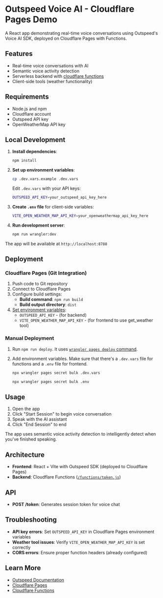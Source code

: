 # Outspeed Voice AI - Cloudflare Pages Demo

A React app demonstrating real-time voice conversations using Outspeed's Voice AI SDK, deployed on Cloudflare Pages with Functions.

## Features

- Real-time voice conversations with AI
- Semantic voice activity detection
- Serverless backend with [cloudflare functions](https://developers.cloudflare.com/pages/functions/get-started/)
- Client-side tools (weather functionality)

## Requirements

- Node.js and npm
- Cloudflare account
- Outspeed API key
- OpenWeatherMap API key

## Local Development

1. **Install dependencies**:

   ```bash
   npm install
   ```

2. **Set up environment variables**:

   ```bash
   cp .dev.vars.example .dev.vars
   ```

   Edit `.dev.vars` with your API keys:

   ```bash
   OUTSPEED_API_KEY=your_outspeed_api_key_here
   ```

3. **Create `.env` file** for client-side variables:

   ```bash
   VITE_OPEN_WEATHER_MAP_API_KEY=your_openweathermap_api_key_here
   ```

4. **Run development server**:
   ```bash
   npm run wrangler:dev
   ```

The app will be available at `http://localhost:8788`

## Deployment

### Cloudflare Pages (Git Integration)

1. Push code to Git repository
2. Connect to Cloudflare Pages
3. Configure build settings:
   - **Build command**: `npm run build`
   - **Build output directory**: `dist`
4. [Set environment variables](https://developers.cloudflare.com/pages/configuration/build-configuration/#environment-variables):
   - `OUTSPEED_API_KEY` - (for backend)
   - `VITE_OPEN_WEATHER_MAP_API_KEY` - (for frontend to use get_weather tool)

### Manual Deployment

1. Run `npm run deploy`. It uses [`wrangler pages deploy` command](https://developers.cloudflare.com/workers/wrangler/commands/#deploy-1).
2. Add environment variables. Make sure that there's a `.dev.vars` file for functions and a `.env` file for frontend.

   ```bash
   npx wrangler pages secret bulk .dev.vars
   ```

   ```bash
   npx wrangler pages secret bulk .env
   ```

## Usage

1. Open the app
2. Click "Start Session" to begin voice conversation
3. Speak with the AI assistant
4. Click "End Session" to end

The app uses semantic voice activity detection to intelligently detect when you've finished speaking.

## Architecture

- **Frontend**: React + Vite with Outspeed SDK (deployed to Cloudflare Pages)
- **Backend**: Cloudflare Functions ([`/functions/token.js`](./functions/token.js))

## API

- **POST /token**: Generates session token for voice chat

## Troubleshooting

- **API key errors**: Set `OUTSPEED_API_KEY` in Cloudflare Pages environment variables
- **Weather tool issues**: Verify `VITE_OPEN_WEATHER_MAP_API_KEY` is set correctly
- **CORS errors**: Ensure proper function headers (already configured)

## Learn More

- [Outspeed Documentation](https://docs.outspeed.com/)
- [Cloudflare Pages](https://developers.cloudflare.com/pages/)
- [Cloudflare Functions](https://developers.cloudflare.com/pages/functions/)
